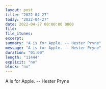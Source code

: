 ```yaml
---
layout: post
title: "2022-04-27"
today: "2022-04-27"
date: 2022-04-27 00:00:00 0000
file:
file_itunes:
excerpt:
summary: "A is for Apple. -- Hester Pryne"
message: "A is for Apple. -- Hester Pryne"
duration: "01:00"
length: "11444"
explicit: "no"
block: "no"
---
```

A is for Apple. -- Hester Pryne

